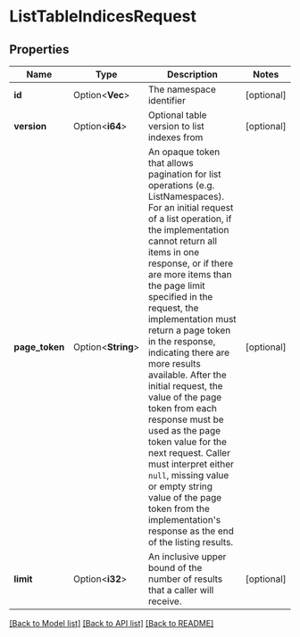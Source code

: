 # ListTableIndicesRequest

## Properties

Name | Type | Description | Notes
------------ | ------------- | ------------- | -------------
**id** | Option<**Vec<String>**> | The namespace identifier | [optional]
**version** | Option<**i64**> | Optional table version to list indexes from | [optional]
**page_token** | Option<**String**> | An opaque token that allows pagination for list operations (e.g. ListNamespaces).  For an initial request of a list operation,  if the implementation cannot return all items in one response, or if there are more items than the page limit specified in the request, the implementation must return a page token in the response, indicating there are more results available.  After the initial request,  the value of the page token from each response must be used as the page token value for the next request.  Caller must interpret either `null`,  missing value or empty string value of the page token from the implementation's response as the end of the listing results.  | [optional]
**limit** | Option<**i32**> | An inclusive upper bound of the  number of results that a caller will receive.  | [optional]

[[Back to Model list]](../README.md#documentation-for-models) [[Back to API list]](../README.md#documentation-for-api-endpoints) [[Back to README]](../README.md)


